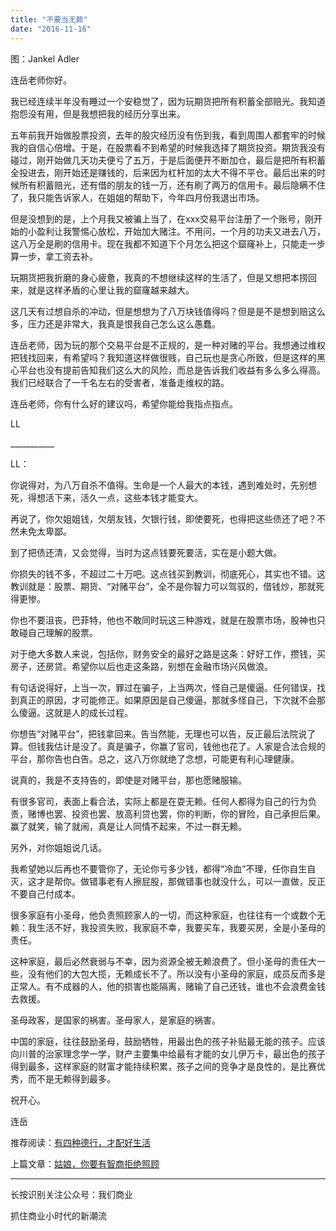```yaml
---
title: "不要当无赖"
date: "2016-11-16"
---
```


图：Jankel Adler

连岳老师你好。

我已经连续半年没有睡过一个安稳觉了，因为玩期货把所有积蓄全部赔光。我知道抱怨没有用，但是我想把我的经历分享出来。

五年前我开始做股票投资，去年的股灾经历没有伤到我，看到周围人都套牢的时候我的自信心倍增。于是，在股票看不到希望的时候我选择了期货投资。期货我没有碰过，刚开始做几天功夫便亏了五万，于是后面便开不断加仓，最后是把所有积蓄全投进去，刚开始还是赚钱的，后来因为杠杆加的太大不得不平仓。最后出来的时候所有积蓄赔光，还有借的朋友的钱一万，还有刷了两万的信用卡。最后隐瞒不住了，我只能告诉家人，在姐姐的帮助下，今年四月份我退出市场。

但是没想到的是，上个月我又被骗上当了，在xxx交易平台注册了一个账号，刚开始的小盈利让我警惕心放松，开始加大赌注。不用问，一个月的功夫又进去八万，这八万全是刷的信用卡。现在我都不知道下个月怎么把这个窟窿补上，只能走一步算一步，拿工资去补。

玩期货把我折磨的身心疲惫，我真的不想继续这样的生活了，但是又想把本捞回来，就是这样矛盾的心里让我的窟窿越来越大。

这几天有过想自杀的冲动，但是想想为了八万块钱值得吗？但是是不是想到赔这么多，压力还是非常大，我真是恨我自己怎么这么愚蠢。

连岳老师，因为玩的那个交易平台是不正规的，是一种对赌的平台。我想通过维权把钱找回来，有希望吗？我知道这样做很贱，自己玩也是贪心所致，但是这样的黑心平台也没有提前告知我们这么大的风险，而总是告诉我们收益有多么多么得高。我们已经联合了一千名左右的受害者，准备走维权的路。

连岳老师，你有什么好的建议吗，希望你能给我指点指点。

LL

\_\_\_\_\_\_\_\_\_\_\_

LL：

你说得对，为八万自杀不值得。生命是一个人最大的本钱，遇到难处时，先别想死，得想活下来，活久一点，这些本钱才能变大。

再说了，你欠姐姐钱，欠朋友钱，欠银行钱，即使要死，也得把这些债还了吧？不然未免太卑鄙。

到了把债还清，又会觉得，当时为这点钱要死要活，实在是小题大做。

你损失的钱不多，不超过二十万吧。这点钱买到教训，彻底死心，其实也不错。这教训就是：股票、期货、“对赌平台”，全不是你智力可以驾驭的，借钱炒，那就死得更惨。

你也不要沮丧，巴菲特，他也不敢同时玩这三种游戏，就是在股票市场，股神也只敢碰自己理解的股票。

对于绝大多数人来说，包括你，财务安全的最好之路是这条：好好工作，攒钱，买房子，还房贷。希望你以后也走这条路，别想在金融市场兴风做浪。

有句话说得好，上当一次，罪过在骗子，上当两次，怪自己是傻逼。任何错误，找到真正的原因，才可能修正。如果原因是自己傻逼，那就多怪自己，下次就不会那么傻逼。这就是人的成长过程。

你想告“对赌平台”，把钱拿回来。告当然能，无理也可以告，反正最后法院说了算。但钱我估计是没了。真是骗子，你赢了官司，钱他也花了。人家是合法合规的平台，那你告也白告。总之，这八万你就绝了念想，可能更有利心理健康。  

说真的，我是不支持告的，即使是对赌平台，那也愿赌服输。

有很多官司，表面上看合法，实际上都是在耍无赖。任何人都得为自己的行为负责，赌博也罢、投资也罢、放高利贷也罢，你的判断，你的冒险，自己承担后果。赢了就笑，输了就闹，真是让人同情不起来，不过一群无赖。

另外，对你姐姐说几话。

我希望她以后再也不要管你了，无论你亏多少钱，都得“冷血”不理，任你自生自灭，这才是帮你。做错事老有人擦屁股，那做错事也就没什么，可以一直做，反正不要自己付成本。

很多家庭有小圣母，他负责照顾家人的一切，而这种家庭，也往往有一个或数个无赖：我生活不好，我投资失败，我家庭不幸，我要买车，我要买房，全是小圣母的责任。

这种家庭，最后必然衰弱与不幸，因为资源全被无赖浪费了。但小圣母的责任大一些，没有他们的大包大揽，无赖成长不了。所以没有小圣母的家庭，成员反而多是正常人。有不成器的人，他的损害也能隔离，赌输了自己还钱，谁也不会浪费金钱去救援。

圣母政客，是国家的祸害。圣母家人，是家庭的祸害。

中国的家庭，往往鼓励圣母，鼓励牺牲，用最出色的孩子补贴最无能的孩子。应该向川普的治家理念学一学，财产主要集中给最有才能的女儿伊万卡，最出色的孩子得到最多，这样家庭的财富才能持续积累，孩子之间的竞争才是良性的，是比赛优秀，而不是无赖得到最多。

祝开心。  

连岳

推荐阅读：[有四种德行，才配好生活](http://mp.weixin.qq.com/s?__biz=MjM5NDU0Mjk2MQ==&mid=2651622258&idx=1&sn=e717ff5ca3353916e774698e8d9c0739&scene=21#wechat_redirect)

上篇文章：[姑娘，你要有智商拒绝照顾](http://mp.weixin.qq.com/s?__biz=MjM5NDU0Mjk2MQ==&mid=2651622520&idx=1&sn=a76023f092674dc207deef23c48dbeb7&chksm=bd7e08668a098170dbd8d007c2e4060390c5f1266393fa8cc1ee0d6325193447a5678557c8c8&scene=21#wechat_redirect)  

* * *

长按识别关注公众号：我们商业

抓住商业小时代的新潮流

